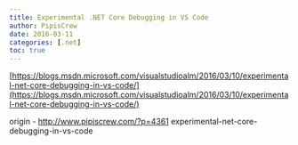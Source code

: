 ```yaml
---
title: Experimental .NET Core Debugging in VS Code
author: PipisCrew
date: 2016-03-11
categories: [.net]
toc: true
---
```


[https://blogs.msdn.microsoft.com/visualstudioalm/2016/03/10/experimental-net-core-debugging-in-vs-code/](https://blogs.msdn.microsoft.com/visualstudioalm/2016/03/10/experimental-net-core-debugging-in-vs-code/)

origin - http://www.pipiscrew.com/?p=4361 experimental-net-core-debugging-in-vs-code